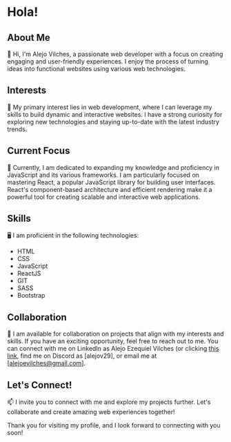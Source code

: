 # Hola!

## About Me

👋 Hi, I'm Alejo Vilches, a passionate web developer with a focus on creating engaging and user-friendly experiences. I enjoy the process of turning ideas into functional websites using various web technologies.

## Interests

👀 My primary interest lies in web development, where I can leverage my skills to build dynamic and interactive websites. I have a strong curiosity for exploring new technologies and staying up-to-date with the latest industry trends.

## Current Focus

🌱 Currently, I am dedicated to expanding my knowledge and proficiency in JavaScript and its various frameworks. I am particularly focused on mastering React, a popular JavaScript library for building user interfaces. React's component-based architecture and efficient rendering make it a powerful tool for creating scalable and interactive web applications.

## Skills

🖥 I am proficient in the following technologies:

- HTML
- CSS
- JavaScript
- ReactJS
- GIT
- SASS
- Bootstrap

## Collaboration

💞 I am available for collaboration on projects that align with my interests and skills. If you have an exciting opportunity, feel free to reach out to me. You can connect with me on LinkedIn as Alejo Ezequiel Vilches (or clicking [this link](https://www.linkedin.com/in/alejo-ezequiel-vilches-189b3277/), find me on Discord as [alejov29], or email me at [alejoevilches@gmail.com].

## Let's Connect!

📫 I invite you to connect with me and explore my projects further. Let's collaborate and create amazing web experiences together!

Thank you for visiting my profile, and I look forward to connecting with you soon!

